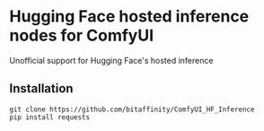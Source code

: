 # Hugging Face hosted inference nodes for ComfyUI

Unofficial support for Hugging Face's hosted inference

## Installation

```
git clone https://github.com/bitaffinity/ComfyUI_HF_Inference
pip install requests
```

